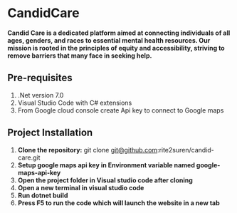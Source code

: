 # CandidCare
**Candid Care is a dedicated platform aimed at connecting individuals of all ages, genders, and races to essential mental health resources. Our mission is rooted in the principles of equity and accessibility, striving to remove barriers that many face in seeking help.**

## Pre-requisites
1. .Net version 7.0
2. Visual Studio Code with C# extensions
3. From Google cloud console create Api key to connect to Google maps

## Project Installation
1. **Clone the repository:**
git clone git@github.com:rite2suren/candid-care.git
2. **Setup google maps api key in Environment variable named google-maps-api-key** 
3. **Open the project folder in Visual studio code after cloning**
4. **Open a new terminal in visual studio code**
5. **Run dotnet build**
6. **Press F5 to run the code which will launch the website in a new tab** 

